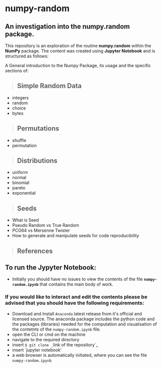 # numpy-random
## An investigation into the numpy.random package.
This repository is an exploration of the routine **numpy.random** within the **NumPy** package. 
The content was created using **Jupyter Notebook** and is structured as follows:

A General introduction to the Numpy Package, its usage and the specific sections of:

> ## Simple Random Data
- integers
- random
- choice
- bytes

> ## Permutations
- shuffle
- permutation

> ## Distributions
- uniform
- normal
- binomial
- pareto
- exponential

> ## Seeds
-  What is Seed
- Pseudo Random vs True Random
- PCG64 vs Mersenne Twister
- How to generate and manipulate seeds for code reproducibility


> ## References

## To run the Jypyter Notebook:
- Initially  you should have no issues to view the contents of the file **`numpy-random.ipynb`** that contains the main body of work.

### If you would like to interact and edit the contents please be advised that you should have the following requirements:

- Download and Install `Anaconda` latest release from it's official and licensed source.
The anaconda package includes the python code and the packages (libraries) needed for the computation and visualisation of the contetnts of the `numpy-random.ipynb` file.
- open the CLI or cmd on the machine
- navigate to the required directory 
- insert `$ git clone _`link of the repository`_
- insert `jupyter notebook'
- a web browser is automatically initiated, where you can see the file `numpy-random.ipynb`


